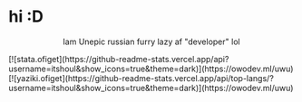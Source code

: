 # hi :D

<p align="center">Iam Unepic russian furry lazy af "developer" lol</p>
[![stata.ofiget](https://github-readme-stats.vercel.app/api?username=itshoul&show_icons=true&theme=dark)](https://owodev.ml/uwu)
[![yaziki.ofiget](https://github-readme-stats.vercel.app/api/top-langs/?username=itshoul&show_icons=true&theme=dark)](https://owodev.ml/uwu)
